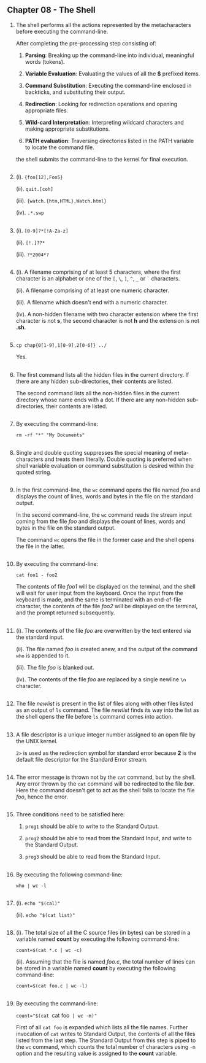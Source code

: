 ## Chapter 08 - The Shell

01.	The shell performs all the actions represented by the metacharacters before executing the command-line.

	After completing the pre-processing step consisting of:

	01.	**Parsing**: Breaking up the command-line into individual, meaningful words (tokens).

	02.	**Variable Evaluation**: Evaluating the values of all the **$** prefixed items.

	03.	**Command Substitution**: Executing the command-line enclosed in backticks, and substituting their output.

	04.	**Redirection**: Looking for redirection operations and opening appropriate files.

	05.	**Wild-card Interpretation**: Interpreting wildcard characters and making appropriate substitutions.

	06.	**PATH evaluation**: Traversing directories listed in the PATH variable to locate the command file.

	the shell submits the command-line to the kernel for final execution.

##

02.	(i). `{foo[12],Foo5}`

	(ii). `quit.[coh]`

	(iii). `{watch.{htm,HTML},Watch.html}`

	(iv). `.*.swp`

##

03.	(i). `[0-9]?*[!A-Za-z]`

	(ii). `[!.]??*`

	(iii). `?*2004*?`

##

04.	(i). A filename comprising of at least 5 characters, where the first character is an alphabet or one of the `[`, `\`, `]`, `^`, `_` or `` ` `` characters.

	(ii). A filename comprising of at least one numeric character.

	(iii). A filename which doesn't end with a numeric character.

	(iv). A non-hidden filename with two character extension where the first character is not **s**, the second character is not **h** and the extension is not **.sh**.

##

05.	`cp chap{0[1-9],1[0-9],2[0-6]} ../`

	Yes.

##

06.	The first command lists all the hidden files in the current directory. If there are any hidden sub-directories, their contents are listed.

	The second command lists all the non-hidden files in the current directory whose name ends with a dot. If there are any non-hidden sub-directories, their contents are listed.

##

07.	By executing the command-line:

	`rm -rf "*" "My Documents"`

##

08.	Single and double quoting suppresses the special meaning of meta-characters and treats them literally. Double quoting is preferred when shell variable evaluation or command substitution is desired within the quoted string.

##

09.	In the first command-line, the `wc` command opens the file named _foo_ and displays the count of lines, words and bytes in the file on the standard output.

	In the second command-line, the `wc` command reads the stream input coming from the file _foo_ and displays the count of lines, words and bytes in the file on the standard output.

	The command `wc` opens the file in the former case and the shell opens the file in the latter.

##

10.	By executing the command-line:

	`cat foo1 - foo2`

	The contents of file _foo1_ will be displayed on the terminal, and the shell will wait for user input from the keyboard. Once the input from the keyboard is made, and the same is terminated with an end-of-file character, the contents of the file _foo2_ will be displayed on the terminal, and the prompt returned subsequently.

##

11.	(i). The contents of the file _foo_ are overwritten by the text entered via the standard input.

	(ii). The file named _foo_ is created anew, and the output of the command `who` is appended to it.

	(iii). The file _foo_ is blanked out.

	(iv). The contents of the file _foo_ are replaced by a single newline `\n` character.

##

12.	The file _newlist_ is present in the list of files along with other files listed as an output of `ls` command. The file _newlist_ finds its way into the list as the shell opens the file before `ls` command comes into action.

##

13.	A file descriptor is a unique integer number assigned to an open file by the UNIX kernel.

	`2>` is used as the redirection symbol for standard error because **2** is the default file descriptor for the Standard Error stream.

##

14.	The error message is thrown not by the `cat` command, but by the shell. Any error thrown by the `cat` command will be redirected to the file _bar_. Here the command doesn't get to act as the shell fails to locate the file _foo_, hence the error.

##

15.	Three conditions need to be satisfied here:

	01.	`prog1` should be able to write to the Standard Output.

	02.	`prog2` should be able to read from the Standard Input, and write to the Standard Output.

	03.	`prog3` should be able to read from the Standard Input.

##

16.	By executing the following command-line:

	`who | wc -l`

##

17.	(i). `echo "$(cal)"`

	(ii). `echo "$(cat list)"`

##

18.	(i). The total size of all the C source files (in bytes) can be stored in a variable named **count** by executing the following command-line:

	`count=$(cat *.c | wc -c)`

	(ii). Assuming that the file is named _foo.c_, the total number of lines can be stored in a variable named **count** by executing the following command-line:

	`count=$(cat foo.c | wc -l)`

##

19.	By executing the command-line:

	`count="$(cat `cat foo` | wc -m)"`

	First of all `cat foo` is expanded which lists all the file names. Further invocation of `cat` writes to Standard Output, the contents of all the files listed from the last step. The Standard Output from this step is piped to the `wc` command, which counts the total number of characters using `-m` option and the resulting value is assigned to the **count** variable.

##
